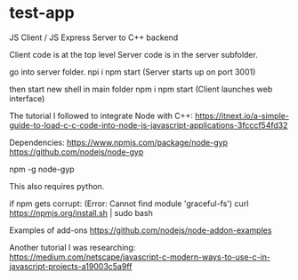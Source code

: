 # test-app
JS Client / JS Express Server to C++ backend

Client code is at the top level
Server code is in the server subfolder.

go into server folder.
npi i
npm start
(Server starts up on port 3001)

then start new shell in main folder
npm i
npm start
(Client launches web interface)


The tutorial I followed to integrate Node with C++:
https://itnext.io/a-simple-guide-to-load-c-c-code-into-node-js-javascript-applications-3fcccf54fd32


Dependencies:
https://www.npmjs.com/package/node-gyp
https://github.com/nodejs/node-gyp


npm -g node-gyp

This also requires python.


if npm gets corrupt:  (Error: Cannot find module 'graceful-fs')
curl https://npmjs.org/install.sh | sudo bash


Examples of add-ons
https://github.com/nodejs/node-addon-examples



Another tutorial I was researching:
https://medium.com/netscape/javascript-c-modern-ways-to-use-c-in-javascript-projects-a19003c5a9ff
